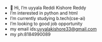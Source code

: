 - 👋 Hi, I’m uyyala Reddi Kishore Reddy 
-  I’m interested in python and html 
-  I’m currently studying b.tech(cse-ai)
-  I’m looking to good job opportunity 
-  my email ids:uyyalakishore33@gmail.com
-  my ph:8184990089
  
